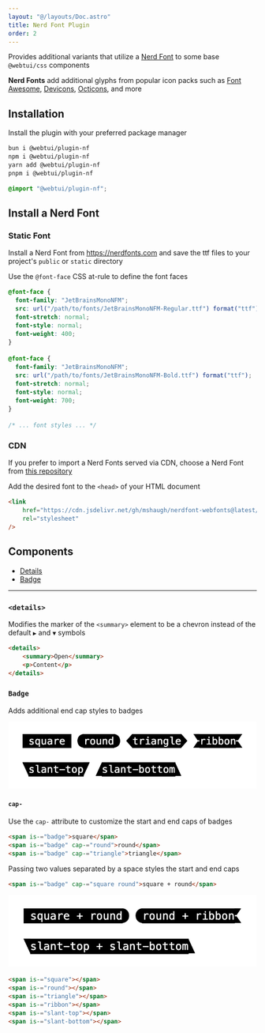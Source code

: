 ```yaml
---
layout: "@/layouts/Doc.astro"
title: Nerd Font Plugin
order: 2
---
```


Provides additional variants that utilize a [Nerd Font](https://nerdfonts.com) to some base `@webtui/css` components

**Nerd Fonts** add additional glyphs from popular icon packs such as [Font Awesome](https://fontawesome.com), [Devicons](http://vorillaz.github.io/devicons/), [Octicons](https://github.com/github/octicons), and more

## Installation

Install the plugin with your preferred package manager

```bash
bun i @webtui/plugin-nf
npm i @webtui/plugin-nf
yarn add @webtui/plugin-nf
pnpm i @webtui/plugin-nf
```

```css
@import "@webtui/plugin-nf";
```

## Install a Nerd Font

### Static Font

Install a Nerd Font from https://nerdfonts.com and save the ttf files to your project's `public` or `static` directory

Use the `@font-face` CSS at-rule to define the font faces

```css
@font-face {
  font-family: "JetBrainsMonoNFM";
  src: url("/path/to/fonts/JetBrainsMonoNFM-Regular.ttf") format("ttf");
  font-stretch: normal;
  font-style: normal;
  font-weight: 400;
}

@font-face {
  font-family: "JetBrainsMonoNFM";
  src: url("/path/to/fonts/JetBrainsMonoNFM-Bold.ttf") format("ttf");
  font-stretch: normal;
  font-style: normal;
  font-weight: 700;
}

/* ... font styles ... */
```

### CDN

If you prefer to import a Nerd Fonts served via CDN, choose a Nerd Font from [this repository](https://github.com/mshaugh/nerdfont-webfonts) 

Add the desired font to the `<head>` of your HTML document

```html
<link
    href="https://cdn.jsdelivr.net/gh/mshaugh/nerdfont-webfonts@latest/build/jetbrainsmono-nfm.css"
    rel="stylesheet"
/>
```

## Components

- [Details](#details)
- [Badge](#badge)

---

### `<details>`

Modifies the marker of the `<summary>` element to be a chevron instead of the default `▶︎` and `▼` symbols

```html
<details>
    <summary>Open</summary>
    <p>Content</p>
</details>
```

### `Badge`

Adds additional end cap styles to badges

![nf-badges.png](../../assets/nf-badges.png)

#### `cap-`

Use the `cap-` attribute to customize the start and end caps of badges

```html
<span is-="badge">square</span>
<span is-="badge" cap-="round">round</span>
<span is-="badge" cap-="triangle">triangle</span>
```

Passing two values separated by a space styles the start and end caps

```html
<span is-="badge" cap-="square round">square + round</span>
```

![nf-badge-caps.png](../../assets/nf-badge-caps.png)

```html
<span is-="square"></span>
<span is-="round"></span>
<span is-="triangle"></span>
<span is-="ribbon"></span>
<span is-="slant-top"></span>
<span is-="slant-bottom"></span>
```
